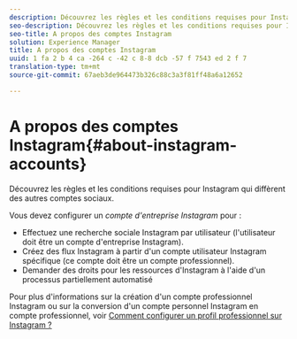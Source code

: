 ```yaml
---
description: Découvrez les règles et les conditions requises pour Instagram qui diffèrent des autres comptes sociaux.
seo-description: Découvrez les règles et les conditions requises pour Instagram qui diffèrent des autres comptes sociaux.
seo-title: A propos des comptes Instagram
solution: Experience Manager
title: A propos des comptes Instagram
uuid: 1 fa 2 b 4 ca -264 c -42 c 8-8 dcb -57 f 7543 ed 2 f 7
translation-type: tm+mt
source-git-commit: 67aeb3de964473b326c88c3a3f81ff48a6a12652

---
```



# A propos des comptes Instagram{#about-instagram-accounts}

Découvrez les règles et les conditions requises pour Instagram qui diffèrent des autres comptes sociaux.

Vous devez configurer un *compte d&#39;entreprise Instagram* pour :

* Effectuez une recherche sociale Instagram par utilisateur (l&#39;utilisateur doit être un compte d&#39;entreprise Instagram).
* Créez des flux Instagram à partir d&#39;un compte utilisateur Instagram spécifique (ce compte doit être un compte professionnel).
* Demander des droits pour les ressources d&#39;Instagram à l&#39;aide d&#39;un processus partiellement automatisé

Pour plus d&#39;informations sur la création d&#39;un compte professionnel Instagram ou sur la conversion d&#39;un compte personnel Instagram en compte professionnel, voir [Comment configurer un profil professionnel sur Instagram ?](https://www.facebook.com/help/502981923235522)

